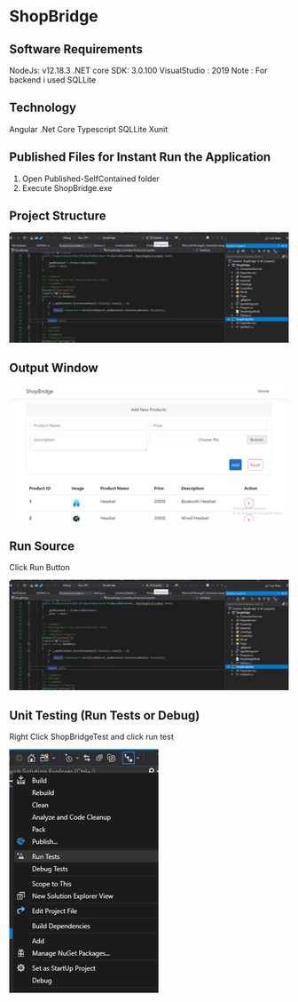 # ShopBridge

## Software Requirements
NodeJs: v12.18.3
.NET core SDK: 3.0.100
VisualStudio : 2019
Note : For backend i used SQLLite

## Technology 
Angular 
.Net Core
Typescript
SQLLite
Xunit

## Published Files for Instant Run the Application
1. Open Published-SelfContained folder
2. Execute ShopBridge.exe

## Project Structure
![Alt text](https://github.com/dominictitusT/ShopBridge/blob/main/ShopBridge/screenshots/Runsource.png "Project Structure")

## Output Window

![Alt text](https://github.com/dominictitusT/ShopBridge/blob/main/ShopBridge/screenshots/Output.png "Project Structure")

## Run Source
 Click Run Button

![Alt text](https://github.com/dominictitusT/ShopBridge/blob/main/ShopBridge/screenshots/Runsource.png "Project Structure")

 ## Unit Testing (Run Tests or Debug)
 Right Click ShopBridgeTest and click run test

![Alt text](https://github.com/dominictitusT/ShopBridge/blob/main/ShopBridge/screenshots/runtest.png "Project Structure")

